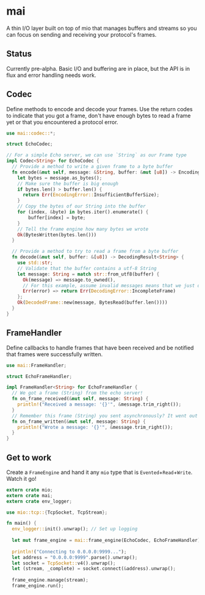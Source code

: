 # mai
A thin I/O layer built on top of mio that manages buffers and streams so you can focus
on sending and receiving your protocol's frames.

## Status
Currently pre-alpha. Basic I/O and buffering are in place, but the API is in flux and error handling needs work.

## Codec
Define methods to encode and decode your frames. Use the return codes to indicate that you got a frame, don't have enough bytes to read a frame yet or that you encountered a protocol error.

```rust
use mai::codec::*;

struct EchoCodec;

// For a simple Echo server, we can use `String` as our Frame type
impl Codec<String> for EchoCodec {
  // Provide a method to write a given frame to a byte buffer
  fn encode(&mut self, message: &String, buffer: &mut [u8]) -> EncodingResult {
    let bytes = message.as_bytes();
    // Make sure the buffer is big enough
    if bytes.len() > buffer.len() {
      return Err(EncodingError::InsufficientBufferSize);
    }
    // Copy the bytes of our String into the buffer
    for (index, &byte) in bytes.iter().enumerate() {
        buffer[index] = byte;
    }
    // Tell the frame engine how many bytes we wrote
    Ok(BytesWritten(bytes.len()))
  }

  // Provide a method to try to read a frame from a byte buffer
  fn decode(&mut self, buffer: &[u8]) -> DecodingResult<String> {
    use std::str;
    // Validate that the buffer contains a utf-8 String
    let message: String = match str::from_utf8(buffer) {
      Ok(message) => message.to_owned(),
      // For this example, assume invalid messages means that we just don't have enough bytes yet
      Err(error) => return Err(DecodingError::IncompleteFrame)
    };
    Ok(DecodedFrame::new(message, BytesRead(buffer.len())))
  }
}
```

## FrameHandler
Define callbacks to handle frames that have been received and be notified that frames were successfully written.
```rust
use mai::FrameHandler;

struct EchoFrameHandler;

impl FrameHandler<String> for EchoFrameHandler {
  // We got a frame (String) from the echo server!
  fn on_frame_received(&mut self, message: String) {
    println!("Received a message: '{}'", &message.trim_right());
  }
  // Remember this frame (String) you sent asynchronously? It went out ok.
  fn on_frame_written(&mut self, message: String) {
    println!("Wrote a message: '{}'", &message.trim_right());
  }
}
```

## Get to work
Create a `FrameEngine` and hand it any `mio` type that is `Evented`+`Read`+`Write`. Watch it go!
```rust
extern crate mio;
extern crate mai;
extern crate env_logger;

use mio::tcp::{TcpSocket, TcpStream};

fn main() {
  env_logger::init().unwrap(); // Set up logging
  
  let mut frame_engine = mai::frame_engine(EchoCodec, EchoFrameHandler);
  
  println!("Connecting to 0.0.0.0:9999...");
  let address = "0.0.0.0:9999".parse().unwrap();
  let socket = TcpSocket::v4().unwrap();
  let (stream, _complete) = socket.connect(&address).unwrap();
  
  frame_engine.manage(stream);
  frame_engine.run();
```
